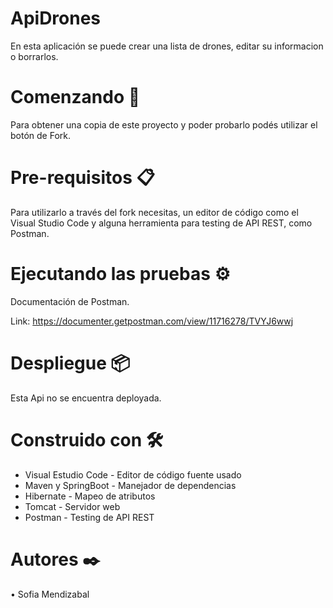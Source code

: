 # ApiDrones

En esta aplicación se puede crear una lista de drones, editar su informacion o borrarlos.

# Comenzando 🚀
Para obtener una copia de este proyecto y poder probarlo podés utilizar el botón de Fork.

# Pre-requisitos 📋
Para utilizarlo a través del fork necesitas, un editor de código como el Visual Studio Code y alguna herramienta para testing de API REST, como Postman.

# Ejecutando las pruebas ⚙️
Documentación de Postman.

Link: https://documenter.getpostman.com/view/11716278/TVYJ6wwj

# Despliegue 📦

Esta Api no se encuentra deployada.


# Construido con 🛠️
* Visual Estudio Code - Editor de código fuente usado
* Maven y SpringBoot - Manejador de dependencias
* Hibernate - Mapeo de atributos
* Tomcat - Servidor web
* Postman - Testing de API REST

# Autores ✒️
• Sofia Mendizabal
